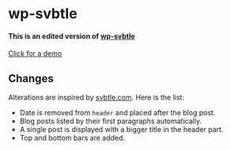 # wp-svbtle
#### This is an edited version of [wp-svbtle](https://github.com/gravityonmars/wp-svbtle)

[Click for a demo](http://mert.im)
  
## Changes
Alterations are inspired by [svbtle.com](https://svbtle.com). Here is the list:

* Date is removed from ```header``` and placed after the blog post.
* Blog posts listed by their first paragraphs automatically.
* A single post is displayed with a bigger title in the header part.
* Top and bottom bars are added.
